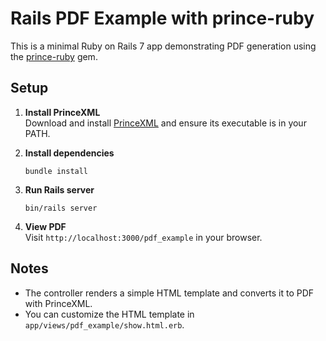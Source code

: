 # Rails PDF Example with prince-ruby

This is a minimal Ruby on Rails 7 app demonstrating PDF generation using the [prince-ruby](https://github.com/udx/prince-ruby) gem.

## Setup

1. **Install PrinceXML**  
   Download and install [PrinceXML](https://www.princexml.com/download/) and ensure its executable is in your PATH.

2. **Install dependencies**  
   ```
   bundle install
   ```

3. **Run Rails server**  
   ```
   bin/rails server
   ```

4. **View PDF**  
   Visit `http://localhost:3000/pdf_example` in your browser.

## Notes

- The controller renders a simple HTML template and converts it to PDF with PrinceXML.
- You can customize the HTML template in `app/views/pdf_example/show.html.erb`.  
